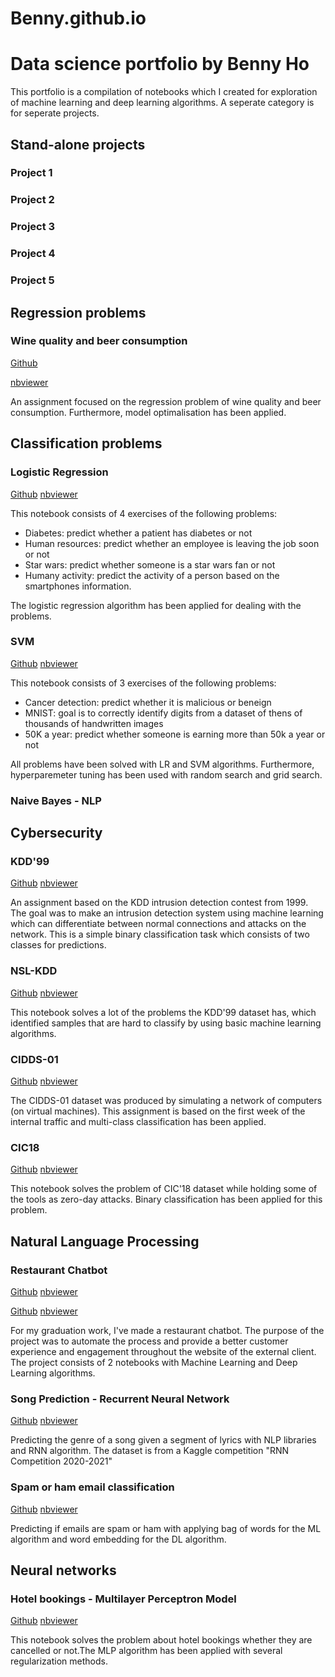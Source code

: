 # Benny.github.io

# Data science portfolio by Benny Ho

This portfolio is a compilation of notebooks which I created for exploration of machine learning and deep learning algorithms. A seperate category is for seperate projects.

## Stand-alone projects

### Project 1
### Project 2
### Project 3 
### Project 4
### Project 5

## Regression problems

### Wine quality and beer consumption

[Github](https://github.com/bennyho94/Benny.github.io/blob/main/Wine_quality_and_beer_consumption.ipynb)

[nbviewer](http://nbviewer.jupyter.org/github/bennyho94/Benny.github.io/blob/main/Wine_quality_and_beer_consumption.ipynb)

An assignment focused on the regression problem of wine quality and beer consumption. Furthermore, model optimalisation has been applied.

## Classification problems

### Logistic Regression

[Github](https://github.com/bennyho94/Benny.github.io/blob/main/Assignment_logistic_regression.ipynb)
[nbviewer](http://nbviewer.jupyter.org/github/bennyho94/Benny.github.io/blob/main/Assignment_logistic_regression.ipynb)

This notebook consists of 4 exercises of the following problems:
- Diabetes: predict whether a patient has diabetes or not
- Human resources: predict whether an employee is leaving the job soon or not
- Star wars: predict whether someone is a star wars fan or not
- Humany activity: predict the activity of a person based on the smartphones information.

The logistic regression algorithm has been applied for dealing with the problems.

### SVM

[Github](https://github.com/bennyho94/Benny.github.io/blob/main/Assignment_SVM.ipynb)
[nbviewer](http://nbviewer.jupyter.org/github/bennyho94/Benny.github.io/blob/main/Assignment_SVM.ipynb)

This notebook consists of 3 exercises of the following problems:
- Cancer detection: predict whether it is malicious or beneign
- MNIST: goal is to correctly identify digits from a dataset of thens of thousands of handwritten images
- 50K a year: predict whether someone is earning more than 50k a year or not

All problems have been solved with LR and SVM algorithms. Furthermore, hyperparemeter tuning has been used with random search and grid search.

### Naive Bayes - NLP

## Cybersecurity

### KDD'99

[Github](https://github.com/bennyho94/Benny.github.io/blob/main/Assignment_1_KDD99.ipynb)
[nbviewer](http://nbviewer.jupyter.org/github/bennyho94/Benny.github.io/blob/main/Assignment_1_KDD99.ipynb)

An assignment based on the KDD intrusion detection contest from 1999. The goal was to make an intrusion detection system using machine learning which can differentiate between normal connections and attacks on the network. This is a simple binary classification task which consists of two classes for predictions.

### NSL-KDD

[Github](https://github.com/bennyho94/Benny.github.io/blob/main/Assignment_2_NSL_KDD.ipynb)
[nbviewer](http://nbviewer.jupyter.org/github/bennyho94/Benny.github.io/blob/main/Assignment_2_NSL_KDD.ipynb)

This notebook solves a lot of the problems the KDD'99 dataset has, which identified samples that are hard to classify by using basic machine learning algorithms.

### CIDDS-01

[Github](https://github.com/bennyho94/Benny.github.io/blob/main/Assignment_3_CIDDS_01.ipynb)
[nbviewer](http://nbviewer.jupyter.org/github/bennyho94/Benny.github.io/blob/main/Assignment_3_CIDDS_01.ipynb)

The CIDDS-01 dataset was produced by simulating a network of computers (on virtual machines). This assignment is based on the first week of the internal traffic and multi-class classification has been applied.

### CIC18

[Github](https://github.com/bennyho94/Benny.github.io/blob/main/Assignment_4_CIC18.ipynb)
[nbviewer](http://nbviewer.jupyter.org/github/bennyho94/Benny.github.io/blob/main/Assignment_4_CIC18.ipynb)

This notebook solves the problem of CIC'18 dataset while holding some of the tools as zero-day attacks. Binary classification has been applied for this problem.

## Natural Language Processing

### Restaurant Chatbot

[Github](https://github.com/bennyho94/Benny.github.io/blob/main/chatbot_machine_learning_benny_ho.ipynb)
[nbviewer](http://nbviewer.jupyter.org/github/bennyho94/Benny.github.io/blob/main/chatbot_machine_learning_benny_ho.ipynb)

[Github](https://github.com/bennyho94/Benny.github.io/blob/main/chatbot_deep_learning_benny_ho.ipynb)
[nbviewer](http://nbviewer.jupyter.org/github/bennyho94/Benny.github.io/blob/main/chatbot_deep_learning_benny_ho.ipynb)

For my graduation work, I've made a restaurant chatbot. The purpose of the project was to automate the process and provide a better customer experience and engagement throughout the website of the external client. The project consists of 2 notebooks with Machine Learning and Deep Learning algorithms.

### Song Prediction - Recurrent Neural Network

[Github](https://github.com/bennyho94/Benny.github.io/blob/main/Song_segment.ipynb)
[nbviewer](http://nbviewer.jupyter.org/github/bennyho94/Benny.github.io/blob/main/Song_segment.ipynb)

Predicting the genre of a song given a segment of lyrics with NLP libraries and RNN algorithm. The dataset is from a Kaggle competition "RNN Competition 2020-2021"

### Spam or ham email classification

[Github](https://github.com/bennyho94/Benny.github.io/blob/main/Spam_or_ham_email_classification.ipynb)
[nbviewer](http://nbviewer.jupyter.org/github/bennyho94/Benny.github.io/blob/main/Spam_or_ham_email_classification.ipynb)

Predicting if emails are spam or ham with applying bag of words for the ML algorithm and word embedding for the DL algorithm.

## Neural networks

### Hotel bookings - Multilayer Perceptron Model

[Github](https://github.com/bennyho94/Benny.github.io/blob/main/Hotel_Bookings.ipynb)
[nbviewer](http://nbviewer.jupyter.org/github/bennyho94/Benny.github.io/blob/main/Hotel_Bookings.ipynb)

This notebook solves the problem about hotel bookings whether they are cancelled or not.The MLP algorithm has been applied with several regularization methods.
